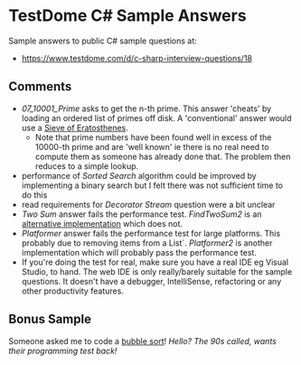 # TestDome C# Sample Answers
Sample answers to public C# sample questions at:<p>
* https://www.testdome.com/d/c-sharp-interview-questions/18

## Comments
* _07_10001_Prime_ asks to get the n-th prime.  This answer 'cheats' by loading an ordered list
of primes off disk.  A 'conventional' answer would use a [Sieve of Eratosthenes](https://en.wikipedia.org/wiki/Sieve_of_Eratosthenes).
  * Note that prime numbers have been found well in excess of the 10000-th prime and are 'well known'
    ie there is no real need to compute them as someone has already done that.  The problem then reduces
    to a simple lookup.
* performance of _Sorted Search_ algorithm could be improved by implementing a binary search
  but I felt there was not sufficient time to do this
* read requirements for _Decorator Stream_ question were a bit unclear
* _Two Sum_ answer fails the performance test.
  _FindTwoSum2_ is an [alternative implementation](https://stackoverflow.com/questions/36506164/find-two-sum-function-in-c-sharp) which does not.
* _Platformer_ answer fails the performance test for large platforms.  This probably due to removing items from a List`.
_Platformer2_ is another implementation which will probably pass the performance test.
* If you're doing the test for real, make sure you have a real IDE eg Visual Studio,
  to hand.  The web IDE is only really/barely suitable for the sample questions.
  It doesn't have a debugger, IntelliSense, refactoring or any other productivity features.
 
## Bonus Sample
Someone asked me to code a [bubble sort](./BubbleTea/Program.cs)!
_Hello?  The 90s called, wants their programming test back!_
